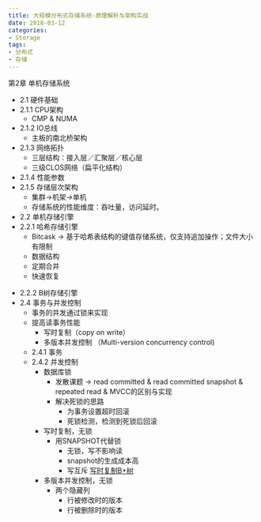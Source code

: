 ```yaml
---
title: 大规模分布式存储系统-原理解析与架构实战
date: 2018-03-12
categories: 
- Storage
tags:
- 分布式
- 存储
---
```


第2章 单机存储系统
* 2.1 硬件基础
* 2.1.1 CPU架构
    * CMP & NUMA
* 2.1.2 IO总线
    * 主板的南北桥架构
* 2.1.3 网络拓扑
    * 三层结构：接入层／汇聚层／核心层
    * 三级CLOS网络（扁平化结构）
* 2.1.4 性能参数
* 2.1.5 存储层次架构
    * 集群->机架->单机
    * 存储系统的性能维度：吞吐量，访问延时。
* 2.2 单机存储引擎
* 2.2.1 哈希存储引擎
    * Bitcask -> 基于哈希表结构的键值存储系统，仅支持追加操作；文件大小有限制
    * 数据结构
    * 定期合并
    * 快速恢复
<!--more-->
* 2.2.2 B树存储引擎
* 2.4 事务与并发控制
    * 事务的并发通过锁来实现
    * 提高读事务性能
        * 写时复制（copy on write）
        * 多版本并发控制 （Multi-version concurrency control)
    * 2.4.1 事务
    * 2.4.2 并发控制
        * 数据库锁
            * 发散课题 -> read committed & read committed snapshot & repeated read & MVCC的区别与实现
            * 解决死锁的思路
                * 为事务设置超时回滚
                * 死锁检测，检测到死锁后回滚
        * 写时复制，无锁
            * 用SNAPSHOT代替锁
                * 无锁，写不影响读
                * snapshot的生成成本高
                * 写互斥
                [写时复制B+树](/images/写时复制B+树.png)
        * 多版本并发控制，无锁
            * 两个隐藏列
                * 行被修改时的版本
                * 行被删除时的版本